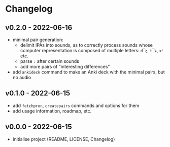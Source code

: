 # Changelog

## v0.2.0 - 2022-06-16

- minimal pair generation:
    - delimit IPAs into sounds, as to correctly process sounds whose computer
        representation is composed of multiple letters: `d͡ʐ`, `t͡ɕ`, `xʲ` etc.
    - parse `:` after certain sounds
    - add more pairs of "interesting differences"
- add `ankideck` command to make an Anki deck with the minimal pairs, but no
    audio

## v0.1.0 - 2022-06-15

- add `fetchpron`, `createpairs` commands and options for them
- add usage information, roadmap, etc.

## v0.0.0 - 2022-06-15

- initialise project (README, LICENSE, Changelog)
